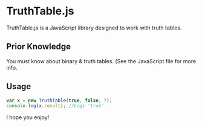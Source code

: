 # TruthTable.js

TruthTable.js is a JavaScript library designed to work with truth tables.

## Prior Knowledge

You must know about binary & truth tables. (See the JavaScript file for more info.

## Usage

```javascript
var x = new TruthTable(true, false, 7);
console.log(x.result); //Logs 'true'.
```
I hope you enjoy!